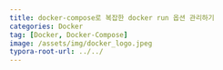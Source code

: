 ```yaml
---
title: docker-compose로 복잡한 docker run 옵션 관리하기
categories: Docker
tag: [Docker, Docker-Compose] 
image: /assets/img/docker_logo.jpeg
typora-root-url: ../../
---
```


